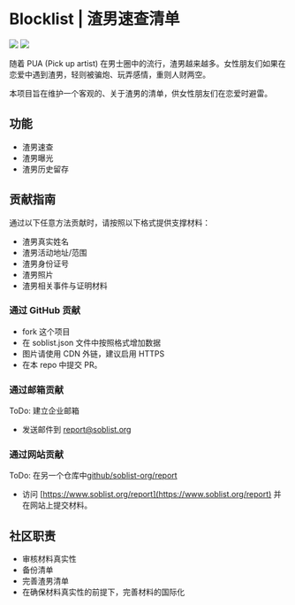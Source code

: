# Blocklist | 渣男速查清单

<p align='left'>
<a>
<img src="https://img.shields.io/endpoint.svg?url=https://raw.githubusercontent.com/soblist-org/list/master/badge.json">
</a>
<a>
<img src="https://img.shields.io/endpoint.svg?url=https://raw.githubusercontent.com/soblist-org/list/master/badge_CN.json">
</p>

随着 PUA (Pick up artist) 在男士圈中的流行，渣男越来越多。女性朋友们如果在恋爱中遇到渣男，轻则被骗炮、玩弄感情，重则人财两空。

本项目旨在维护一个客观的、关于渣男的清单，供女性朋友们在恋爱时避雷。

## 功能

- 渣男速查
- 渣男曝光
- 渣男历史留存

## 贡献指南

通过以下任意方法贡献时，请按照以下格式提供支撑材料：

- 渣男真实姓名
- 渣男活动地址/范围
- 渣男身份证号
- 渣男照片
- 渣男相关事件与证明材料

### 通过 GitHub 贡献

- fork 这个项目
- 在 soblist.json 文件中按照格式增加数据
- 图片请使用 CDN 外链，建议启用 HTTPS
- 在本 repo 中提交 PR。

### 通过邮箱贡献

ToDo: 建立企业邮箱

- 发送邮件到 report@soblist.org

### 通过网站贡献

ToDo: 在另一个仓库中[github/soblist-org/report](https://github.com/soblist-org/report)

- 访问 [https://www.soblist.org/report](https://www.soblist.org/report) 并在网站上提交材料。

## 社区职责

- 审核材料真实性
- 备份清单
- 完善渣男清单
- 在确保材料真实性的前提下，完善材料的国际化


